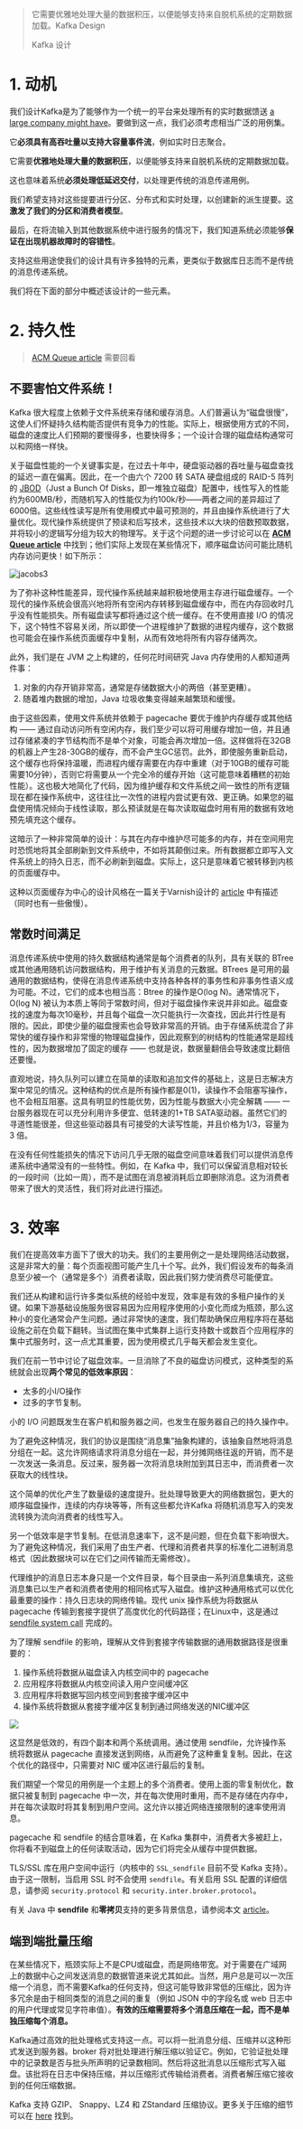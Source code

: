 > 它需要优雅地处理大量的数据积压，以便能够支持来自脱机系统的定期数据加载。Kafka Design
>
> Kafka 设计



# 1. 动机

我们设计Kafka是为了能够作为一个统一的平台来处理所有的实时数据馈送 [a large company might have](https://kafka.apache.org/documentation/#introduction)。要做到这一点，我们必须考虑相当广泛的用例集。

它**必须具有高吞吐量以支持大容量事件流**，例如实时日志聚合。

它需要**优雅地处理大量的数据积压**，以便能够支持来自脱机系统的定期数据加载。

这也意味着系统**必须处理低延迟交付**，以处理更传统的消息传递用例。

我们希望支持对这些提要进行分区、分布式和实时处理，以创建新的派生提要。这**激发了我们的分区和消费者模型**。

最后，在将流输入到其他数据系统中进行服务的情况下，我们知道系统必须能够**保证在出现机器故障时的容错性**。

支持这些用途使我们的设计具有许多独特的元素，更类似于数据库日志而不是传统的消息传递系统。

我们将在下面的部分中概述该设计的一些元素。



# 2. 持久性

> [ACM Queue article](https://queue.acm.org/detail.cfm?id=1563874) 需要回看

## 不要害怕文件系统！

Kafka 很大程度上依赖于文件系统来存储和缓存消息。人们普遍认为“磁盘很慢”，这使人们怀疑持久结构能否提供有竞争力的性能。实际上，根据使用方式的不同，磁盘的速度比人们预期的要慢得多，也要快得多；一个设计合理的磁盘结构通常可以和网络一样快。

关于磁盘性能的一个关键事实是，在过去十年中，硬盘驱动器的吞吐量与磁盘查找的延迟一直在偏离。因此，在一个由六个 7200 转 SATA 硬盘组成的 RAID-5 阵列的 [JBOD](https://en.wikipedia.org/wiki/Non-RAID_drive_architectures)（Just a Bunch Of Disks，即一堆独立磁盘）配置中，线性写入的性能约为600MB/秒，而随机写入的性能仅为约100k/秒——两者之间的差异超过了6000倍。这些线性读写是所有使用模式中最可预测的，并且由操作系统进行了大量优化。现代操作系统提供了预读和后写技术，这些技术以大块的倍数预取数据，并将较小的逻辑写分组为较大的物理写。关于这个问题的进一步讨论可以在 **[ACM Queue article](https://queue.acm.org/detail.cfm?id=1563874)** 中找到；他们实际上发现在某些情况下，顺序磁盘访问可能比随机内存访问更快！如下所示：

![jacobs3](img/jacobs3.jpg)

为了弥补这种性能差异，现代操作系统越来越积极地使用主存进行磁盘缓存。一个现代的操作系统会很高兴地将所有空闲内存转移到磁盘缓存中，而在内存回收时几乎没有性能损失。所有磁盘读写都将通过这个统一缓存。在不使用直接 I/O 的情况下，这个特性不容易关闭，所以即使一个进程维护了数据的进程内缓存，这个数据也可能会在操作系统页面缓存中复制，从而有效地将所有内容存储两次。

此外，我们是在 JVM 之上构建的，任何花时间研究 Java 内存使用的人都知道两件事：

1. 对象的内存开销非常高，通常是存储数据大小的两倍（甚至更糟）。
2. 随着堆内数据的增加，Java 垃圾收集变得越来越繁琐和缓慢。

由于这些因素，使用文件系统并依赖于 pagecache 要优于维护内存缓存或其他结构 —— 通过自动访问所有空闲内存，我们至少可以将可用缓存增加一倍，并且通过存储紧凑的字节结构而不是单个对象，可能会再次增加一倍。这样做将在32GB的机器上产生28-30GB的缓存，而不会产生GC惩罚。此外，即使服务重新启动，这个缓存也将保持温暖，而进程内缓存需要在内存中重建（对于10GB的缓存可能需要10分钟），否则它将需要从一个完全冷的缓存开始（这可能意味着糟糕的初始性能）。这也极大地简化了代码，因为维护缓存和文件系统之间一致性的所有逻辑现在都在操作系统中，这往往比一次性的进程内尝试更有效、更正确。如果您的磁盘使用情况倾向于线性读取，那么预读就是在每次读取磁盘时用有用的数据有效地预先填充这个缓存。

这暗示了一种非常简单的设计：与其在内存中维护尽可能多的内存，并在空间用完时恐慌地将其全部刷新到文件系统中，不如将其颠倒过来。所有数据都立即写入文件系统上的持久日志，而不必刷新到磁盘。实际上，这只是意味着它被转移到内核的页面缓存中。

这种以页面缓存为中心的设计风格在一篇关于Varnish设计的 [article](https://varnish-cache.org/wiki/ArchitectNotes) 中有描述（同时也有一些傲慢）。



## 常数时间满足

消息传递系统中使用的持久数据结构通常是每个消费者的队列，具有关联的 BTree 或其他通用随机访问数据结构，用于维护有关消息的元数据。BTrees 是可用的最通用的数据结构，使得在消息传递系统中支持各种各样的事务性和非事务性语义成为可能。不过，它们的成本也相当高：Btree 的操作是O(log N)。通常情况下，O(log N) 被认为本质上等同于常数时间，但对于磁盘操作来说并非如此。磁盘查找的速度为每次10毫秒，并且每个磁盘一次只能执行一次查找，因此并行性是有限的。因此，即使少量的磁盘搜索也会导致非常高的开销。由于存储系统混合了非常快的缓存操作和非常慢的物理磁盘操作，因此观察到的树结构的性能通常是超线性的，因为数据增加了固定的缓存 —— 也就是说，数据量翻倍会导致速度比翻倍还要慢。

直观地说，持久队列可以建立在简单的读取和追加文件的基础上，这是日志解决方案中常见的情况。这种结构的优点是所有操作都是0(1)，读操作不会阻塞写操作，也不会相互阻塞。这具有明显的性能优势，因为性能与数据大小完全解耦 —— 一台服务器现在可以充分利用许多便宜、低转速的1+TB SATA驱动器。虽然它们的寻道性能很差，但这些驱动器具有可接受的大读写性能，并且价格为1/3，容量为 3 倍。

在没有任何性能损失的情况下访问几乎无限的磁盘空间意味着我们可以提供消息传递系统中通常没有的一些特性。例如，在 Kafka 中，我们可以保留消息相对较长的一段时间（比如一周），而不是试图在消息被消耗后立即删除消息。这为消费者带来了很大的灵活性，我们将对此进行描述。



# 3. 效率

我们在提高效率方面下了很大的功夫。我们的主要用例之一是处理网络活动数据，这是非常大的量：每个页面视图可能产生几十个写。此外，我们假设发布的每条消息至少被一个（通常是多个）消费者读取，因此我们努力使消费尽可能便宜。

我们还从构建和运行许多类似系统的经验中发现，效率是有效的多租户操作的关键。如果下游基础设施服务很容易因为应用程序使用的小变化而成为瓶颈，那么这种小的变化通常会产生问题。通过非常快的速度，我们帮助确保应用程序将在基础设施之前在负载下翻转。当试图在集中式集群上运行支持数十或数百个应用程序的集中式服务时，这一点尤其重要，因为使用模式几乎每天都会发生变化。

我们在前一节中讨论了磁盘效率。一旦消除了不良的磁盘访问模式，这种类型的系统就会出现**两个常见的低效率原因**：

- 太多的小I/O操作
- 过多的字节复制。

小的 I/O 问题既发生在客户机和服务器之间，也发生在服务器自己的持久操作中。

为了避免这种情况，我们的协议是围绕“消息集”抽象构建的，该抽象自然地将消息分组在一起。这允许网络请求将消息分组在一起，并分摊网络往返的开销，而不是一次发送一条消息。反过来，服务器一次将消息块附加到其日志中，而消费者一次获取大的线性块。

这个简单的优化产生了数量级的速度提升。批处理导致更大的网络数据包，更大的顺序磁盘操作，连续的内存块等等，所有这些都允许Kafka 将随机消息写入的突发流转换为流向消费者的线性写入。

另一个低效率是字节复制。在低消息速率下，这不是问题，但在负载下影响很大。为了避免这种情况，我们采用了由生产者、代理和消费者共享的标准化二进制消息格式（因此数据块可以在它们之间传输而无需修改）。

代理维护的消息日志本身只是一个文件目录，每个目录由一系列消息集填充，这些消息集已以生产者和消费者使用的相同格式写入磁盘。维护这种通用格式可以优化最重要的操作：持久日志块的网络传输。现代 unix 操作系统为将数据从 pagecache 传输到套接字提供了高度优化的代码路径；在Linux中，这是通过 [sendfile system call](https://man7.org/linux/man-pages/man2/sendfile.2.html) 完成的。

为了理解 sendfile 的影响，理解从文件到套接字传输数据的通用数据路径是很重要的：

1. 操作系统将数据从磁盘读入内核空间中的 pagecache
2. 应用程序将数据从内核空间读入用户空间缓冲区
3. 应用程序将数据写回内核空间到套接字缓冲区中
4. 操作系统将数据从套接字缓冲区复制到通过网络发送的NIC缓冲区

![](img/1730673759480.jpg)

这显然是低效的，有四个副本和两个系统调用。通过使用 sendfile，允许操作系统将数据从 pagecache 直接发送到网络，从而避免了这种重复复制。因此，在这个优化的路径中，只需要对 NIC 缓冲区进行最后的复制。

我们期望一个常见的用例是一个主题上的多个消费者。使用上面的零复制优化，数据只被复制到 pagecache 中一次，并在每次使用时重用，而不是存储在内存中，并在每次读取时将其复制到用户空间。这允许以接近网络连接限制的速率使用消息。

pagecache 和 sendfile 的结合意味着，在 Kafka 集群中，消费者大多被赶上，你将看不到磁盘上的任何读取活动，因为它们将完全从缓存中提供数据。

TLS/SSL 库在用户空间中运行（内核中的 `SSL_sendfile` 目前不受 Kafka 支持）。由于这一限制，当启用 SSL 时不会使用 `sendfile`。有关启用 SSL 配置的详细信息，请参阅 `security.protocol` 和 `security.inter.broker.protocol`。

有关 Java 中 **sendfile** 和**零拷贝**支持的更多背景信息，请参阅本文 [article](https://developer.ibm.com/articles/j-zerocopy/)。



## 端到端批量压缩

在某些情况下，瓶颈实际上不是CPU或磁盘，而是网络带宽。对于需要在广域网上的数据中心之间发送消息的数据管道来说尤其如此。当然，用户总是可以一次压缩一个消息，而不需要Kafka的任何支持，但这可能导致非常低的压缩比，因为许多冗余是由于相同类型的消息之间的重复（例如 JSON 中的字段名或 web 日志中的用户代理或常见字符串值）。**有效的压缩需要将多个消息压缩在一起，而不是单独压缩每个消息。**

Kafka通过高效的批处理格式支持这一点。可以将一批消息分组、压缩并以这种形式发送到服务器。broker 将对批处理进行解压缩以验证它。例如，它验证批处理中的记录数是否与批头所声明的记录数相同。然后将这批消息以压缩形式写入磁盘。该批将在日志中保持压缩，并以压缩形式传输给消费者。消费者解压缩它接收到的任何压缩数据。

Kafka 支持 GZIP、 Snappy、LZ4 和 ZStandard 压缩协议。更多关于压缩的细节可以在 [here](https://cwiki.apache.org/confluence/display/KAFKA/Compression) 找到。

















